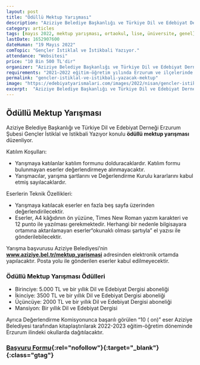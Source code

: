 ```yaml
---
layout: post
title: "Ödüllü Mektup Yarışması"
description: "Aziziye Belediye Başkanlığı ve Türkiye Dil ve Edebiyat Derneği Erzurum Şubesi 'Gençler İstiklal ve İstikbali Yazıyor' konulu ödüllü mektup yarışması düzenliyor."
category: articles
tags: [mayıs 2022, mektup yarışması, ortaokul, lise, üniversite, genel]
lastDate: 1652907600
dateHuman: "19 Mayıs 2022"
comTopic: "Gençler İstiklal ve İstikbali Yazıyor."
attendance: "Websitesi"
price: "10 Bin 500 TL'dir"
organizer: "Aziziye Belediye Başkanlığı ve Türkiye Dil ve Edebiyat Derneği Erzurum Şubesi"
requirements: "2021–2022 eğitim-öğretim yılında Erzurum ve ilçelerinde öğrenim gören; Ortaöğretim, ortaöğretim (mezun öğrenci), Önlisans, Lisans öğrencileri katılabilecektir. Liseden sonra okumayan gençler için üst yaş sınırı 23’tür."
permalink: "gencler-istiklal-ve-istikbali-yazacak-mektup"
image: "https://edebiyatyarismalari.com/images/2022/nisan/gencler-istiklal-ve-istikbali-yazacak-mektup.jpg"
excerpt:  "Aziziye Belediye Başkanlığı ve Türkiye Dil ve Edebiyat Derneği Erzurum Şubesi <strong> Gençler İstiklal ve İstikbali Yazıyor </strong> konulu ödüllü mektup yarışması düzenliyor."
---
```


## Ödüllü Mektup Yarışması
Aziziye Belediye Başkanlığı ve Türkiye Dil ve Edebiyat Derneği Erzurum Şubesi Gençler İstiklal ve İstikbali Yazıyor konulu **ödüllü mektup yarışması** düzenliyor.

Katılım Koşulları:
- Yarışmaya katılanlar katılım formunu dolduracaklardır. Katılım formu bulunmayan eserler değerlendirmeye alınmayacaktır.
- Yarışmacılar, yarışma şartlarını ve Değerlendirme Kurulu kararlarını kabul etmiş sayılacaklardır.

Eserlerin Teknik Özellikleri:
- Yarışmaya katılacak eserler en fazla beş sayfa üzerinden değerlendirilecektir.
- Eserler, A4 kâğıdının ön yüzüne, Times New Roman yazım karakteri ve 12 punto ile yazılması gerekmektedir. Herhangi bir nedenle bilgisayara ortamına aktarılamayan eserler“okunaklı olması şartıyla” el yazısı ile gönderilebilecektir.

Yarışma başvurusu Aziziye Belediyesi’nin **www.aziziye.bel.tr/mektup_yarismasi** adresinden elektronik ortamda yapılacaktır. Posta yolu ile gönderilen eserler kabul edilmeyecektir.

### Ödüllü Mektup Yarışması Ödülleri
- Birinciye: 5.000 TL ve bir yıllık Dil ve Edebiyat Dergisi aboneliği
- İkinciye: 3500 TL ve bir yıllık Dil ve Edebiyat Dergisi aboneliği
- Üçüncüye: 2000 TL ve bir yıllık Dil ve Edebiyat Dergisi aboneliği
- Mansiyon: Bir yıllık Dil ve Edebiyat Dergisi

Ayrıca Değerlendirme Komisyonunca başarılı görülen “10 ( on)” eser Aziziye Belediyesi tarafından kitaplaştırılarak 2022-2023 eğitim-öğretim döneminde Erzurum ilindeki okullarda dağıtılacaktır.

### [Başvuru Formu](http://www.aziziye.bel.tr/mektup_yarismasi/?ref=edebiyatyarismalari.com){:rel="nofollow"}{:target="_blank"}{:class="gtag"}